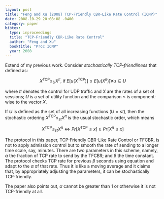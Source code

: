 ```yaml
---
layout: post
title: "Feng and Xu (2008) TCP-Friendly CBR-Like Rate Control (ICNP)"
date: 2008-10-29 20:08:08 -0400
category: paper
bibtex:
  type: inproceedings
  title: "TCP-Friendly CBR-Like Rate Control"
  author: "Feng and Xu"
  booktitle: "Proc ICNP"
  year: 2008
---
```

Extend of my previous work. Consider *stochastically TCP-friendliness* that defined as:

$$ X^\textrm{TCP} \le_U X^\pi \textrm{, if } E[u(X^\textrm{TCP})]\le E[u(X^\pi)] \forall u\in U $$

where $\pi$ denotes the control for UDP traffic and $X$ are the rates of a set
of sessions; $U$ is a set of utility function and the comparison $\le$ is
component-wise to the vector $X$.

If $U$ is defined as the set of all increasing functions ($U=st$), then the
stochastic ordering $X^\textrm{TCP} \le_{st} X^\pi$ is the usual stochastic
order, which means

$$ X^\textrm{TCP} \le_{st} X^\pi \Leftrightarrow Pr[X^\textrm{TCP} \le x] \ge Pr[X^\pi \le x] $$

The protocol in this paper, TCP-Friendly CBR-Like Rate Control or TFCBR, is not
to apply admission control but to smooth the rate of sending to a longer time
scale, say, minutes. There are two parameters in this scheme, namely, $\alpha$
the fraction of TCP rate to send by the TFCBR; and $\beta$ the time constant.
The protocol checks TCP rate for previous $\beta$ seconds using equation and
adapt to the $\alpha$ of that rate. Thus it is like a moving average and it
claims that, by appropriately adjusting the parameters, it can be stochastically
TCP-friendly.

The paper also points out, $\alpha$ cannot be greater than 1 or otherwise it is
not TCP-friendly at all.
